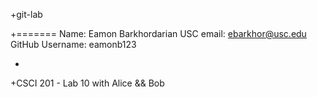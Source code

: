 +git-lab

+=======
Name: Eamon Barkhordarian
USC email: ebarkhor@usc.edu
GitHub Username: eamonb123

+

+CSCI 201 - Lab 10 with Alice &amp;&amp; Bob